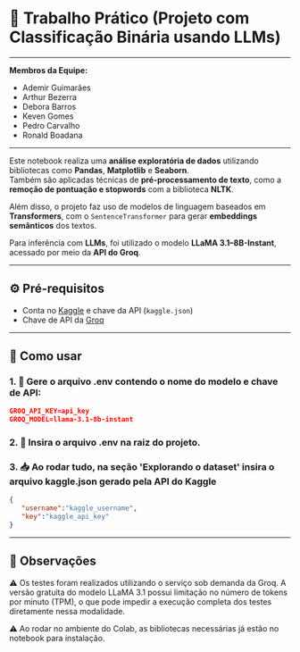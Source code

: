 # 📘 Trabalho Prático (Projeto com Classificação Binária usando LLMs)

---
**Membros da Equipe:**

- Ademir Guimarães
- Arthur Bezerra
- Debora Barros
- Keven Gomes
- Pedro Carvalho
- Ronald Boadana
---


Este notebook realiza uma **análise exploratória de dados** utilizando bibliotecas como **Pandas**, **Matplotlib** e **Seaborn**.  
Também são aplicadas técnicas de **pré-processamento de texto**, como a **remoção de pontuação e stopwords** com a biblioteca **NLTK**.

Além disso, o projeto faz uso de modelos de linguagem baseados em **Transformers**, com o `SentenceTransformer` para gerar **embeddings semânticos** dos textos.  

Para inferência com **LLMs**, foi utilizado o modelo **LLaMA 3.1–8B-Instant**, acessado por meio da **API do Groq**.

---

## ⚙️ Pré-requisitos

- Conta no [Kaggle](https://www.kaggle.com) e chave da API (`kaggle.json`)
- Chave de API da [Groq](https://console.groq.com/)

---

## 🚀 Como usar

### 1. 🧪 Gere o arquivo .env contendo o nome do modelo e chave de API:
```json
GROQ_API_KEY=api_key
GROQ_MODEL=llama-3.1-8b-instant
```
### 2. 💾 Insira o arquivo .env na raiz do projeto.
### 3. 📥 Ao rodar tudo, na seção **'Explorando o dataset'** insira o arquivo kaggle.json gerado pela API do Kaggle 
```json
{
   "username":"kaggle_username",
   "key":"kaggle_api_key"
}
```
---

## 🧠 Observações
⚠️ Os testes foram realizados utilizando o serviço sob demanda da Groq.
A versão gratuita do modelo LLaMA 3.1 possui limitação no número de tokens por minuto (TPM), o que pode impedir a execução completa dos testes diretamente nessa modalidade.

⚠️ Ao rodar no ambiente do Colab, as bibliotecas necessárias já estão no notebook para instalação.


